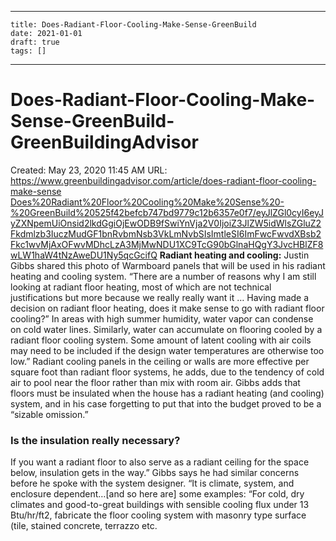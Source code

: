
---
    title: Does-Radiant-Floor-Cooling-Make-Sense-GreenBuild
    date: 2021-01-01    
    draft: true
    tags: []
---
# Does-Radiant-Floor-Cooling-Make-Sense-GreenBuild- GreenBuildingAdvisor
Created: May 23, 2020 11:45 AM
URL: https://www.greenbuildingadvisor.com/article/does-radiant-floor-cooling-make-sense
[Does%20Radiant%20Floor%20Cooling%20Make%20Sense%20-%20GreenBuild%20525f42befcb747bd9779c12b6357e0f7/eyJlZGl0cyI6eyJyZXNpemUiOnsid2lkdGgiOjEwODB9fSwiYnVja2V0IjoiZ3JlZW5idWlsZGluZ2Fkdmlzb3IuczMudGF1bnRvbmNsb3VkLmNvbSIsImtleSI6ImFwcFwvdXBsb2Fkc1wvMjAxOFwvMDhcLzA3MjMwNDU1XC9TcG90bGlnaHQgY3JvcHBlZF8wLW1haW4tNzAweDU1Ny5qcGcifQ](Does%20Radiant%20Floor%20Cooling%20Make%20Sense%20-%20GreenBuild%20525f42befcb747bd9779c12b6357e0f7/eyJlZGl0cyI6eyJyZXNpemUiOnsid2lkdGgiOjEwODB9fSwiYnVja2V0IjoiZ3JlZW5idWlsZGluZ2Fkdmlzb3IuczMudGF1bnRvbmNsb3VkLmNvbSIsImtleSI6ImFwcFwvdXBsb2Fkc1wvMjAxOFwvMDhcLzA3MjMwNDU1XC9TcG90bGlnaHQgY3JvcHBlZF8wLW1haW4tNzAweDU1Ny5qcGcifQ)
**Radiant heating and cooling:** Justin Gibbs shared this photo of Warmboard panels that will be used in his radiant heating and cooling system.
“There are a number of reasons why I am still looking at radiant floor heating, most of which are not technical justifications but more because we really really want it … Having made a decision on radiant floor heating, does it make sense to go with radiant floor cooling?”
In areas with high summer humidity, water vapor can condense on cold water lines.
Similarly, water can accumulate on flooring cooled by a radiant floor cooling system.
Some amount of latent cooling with air coils may need to be included if the design water temperatures are otherwise too low.”
Radiant cooling panels in the ceiling or walls are more effective per square foot than radiant floor systems, he adds, due to the tendency of cold air to pool near the floor rather than mix with room air.
Gibbs adds that floors must be insulated when the house has a radiant heating (and cooling) system, and in his case forgetting to put that into the budget proved to be a “sizable omission.”
### Is the insulation really necessary?
If you want a radiant floor to also serve as a radiant ceiling for the space below, insulation gets in the way.”
Gibbs says he had similar concerns before he spoke with the system designer.
“It is climate, system, and enclosure dependent…[and so here are] some examples:
“For cold, dry climates and good-to-great buildings with sensible cooling flux under 13 Btu/hr/ft2, fabricate the floor cooling system with masonry type surface (tile, stained concrete, terrazzo etc.
